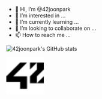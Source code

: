 - 👋 Hi, I’m @42joonpark
- 👀 I’m interested in ...
- 🌱 I’m currently learning ...
- 💞️ I’m looking to collaborate on ...
- 📫 How to reach me ...

<!---
42joonpark/42joonpark is a ✨ special ✨ repository because its `README.md` (this file) appears on your GitHub profile.
You can click the Preview link to take a look at your changes.
--->
![42joonpark's GitHub stats](https://github-readme-stats.vercel.app/api?username=42joonpark&show_icons=true&theme=gruvbox)

<img src="42.svg" alt="42 image" height="100" width="100">
